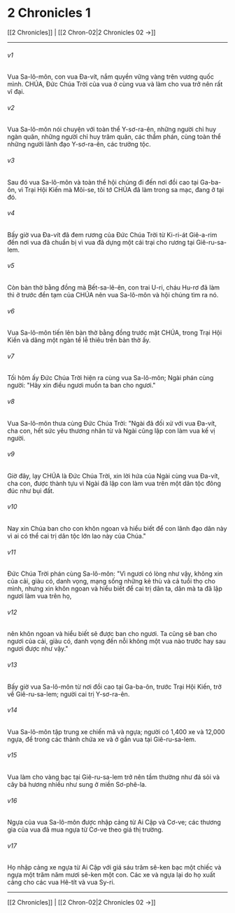# 2 Chronicles 1

[[2 Chronicles]] | [[2 Chron-02|2 Chronicles 02 →]]
***



###### v1 
Vua Sa-lô-môn, con vua Đa-vít, nắm quyền vững vàng trên vương quốc mình. CHÚA, Đức Chúa Trời của vua ở cùng vua và làm cho vua trở nên rất vĩ đại. 

###### v2 
Vua Sa-lô-môn nói chuyện với toàn thể Y-sơ-ra-ên, những người chỉ huy ngàn quân, những người chỉ huy trăm quân, các thẩm phán, cùng toàn thể những người lãnh đạo Y-sơ-ra-ên, các trưởng tộc. 

###### v3 
Sau đó vua Sa-lô-môn và toàn thể hội chúng đi đến nơi đồi cao tại Ga-ba-ôn, vì Trại Hội Kiến mà Môi-se, tôi tớ CHÚA đã làm trong sa mạc, đang ở tại đó. 

###### v4 
Bấy giờ vua Đa-vít đã đem rương của Đức Chúa Trời từ Ki-ri-át Giê-a-rim đến nơi vua đã chuẩn bị vì vua đã dựng một cái trại cho rương tại Giê-ru-sa-lem. 

###### v5 
Còn bàn thờ bằng đồng mà Bết-sa-lê-ên, con trai U-ri, cháu Hu-rơ đã làm thì ở trước đền tạm của CHÚA nên vua Sa-lô-môn và hội chúng tìm ra nó. 

###### v6 
Vua Sa-lô-môn tiến lên bàn thờ bằng đồng trước mặt CHÚA, trong Trại Hội Kiến và dâng một ngàn tế lễ thiêu trên bàn thờ ấy. 

###### v7 
Tối hôm ấy Đức Chúa Trời hiện ra cùng vua Sa-lô-môn; Ngài phán cùng người: "Hãy xin điều ngươi muốn ta ban cho ngươi." 

###### v8 
Vua Sa-lô-môn thưa cùng Đức Chúa Trời: "Ngài đã đối xử với vua Đa-vít, cha con, hết sức yêu thương nhân từ và Ngài cũng lập con làm vua kế vị người. 

###### v9 
Giờ đây, lạy CHÚA là Đức Chúa Trời, xin lời hứa của Ngài cùng vua Đa-vít, cha con, được thành tựu vì Ngài đã lập con làm vua trên một dân tộc đông đúc như bụi đất. 

###### v10 
Nay xin Chúa ban cho con khôn ngoan và hiểu biết để con lãnh đạo dân này vì ai có thể cai trị dân tộc lớn lao này của Chúa." 

###### v11 
Đức Chúa Trời phán cùng Sa-lô-môn: "Vì ngươi có lòng như vậy, không xin của cải, giàu có, danh vọng, mạng sống những kẻ thù và cả tuổi thọ cho mình, nhưng xin khôn ngoan và hiểu biết để cai trị dân ta, dân mà ta đã lập ngươi làm vua trên họ, 

###### v12 
nên khôn ngoan và hiểu biết sẽ được ban cho ngươi. Ta cũng sẽ ban cho ngươi của cải, giàu có, danh vọng đến nỗi không một vua nào trước hay sau ngươi được như vậy." 

###### v13 
Bấy giờ vua Sa-lô-môn từ nơi đồi cao tại Ga-ba-ôn, trước Trại Hội Kiến, trở về Giê-ru-sa-lem; người cai trị Y-sơ-ra-ên. 

###### v14 
Vua Sa-lô-môn tập trung xe chiến mã và ngựa; người có 1,400 xe và 12,000 ngựa, để trong các thành chứa xe và ở gần vua tại Giê-ru-sa-lem. 

###### v15 
Vua làm cho vàng bạc tại Giê-ru-sa-lem trở nên tầm thường như đá sỏi và cây bá hương nhiều như sung ở miền Sơ-phê-la. 

###### v16 
Ngựa của vua Sa-lô-môn được nhập cảng từ Ai Cập và Cơ-ve; các thương gia của vua đã mua ngựa từ Cơ-ve theo giá thị trường. 

###### v17 
Họ nhập cảng xe ngựa từ Ai Cập với giá sáu trăm sê-ken bạc một chiếc và ngựa một trăm năm mươi sê-ken một con. Các xe và ngựa lại do họ xuất cảng cho các vua Hê-tít và vua Sy-ri.

***
[[2 Chronicles]] | [[2 Chron-02|2 Chronicles 02 →]]
